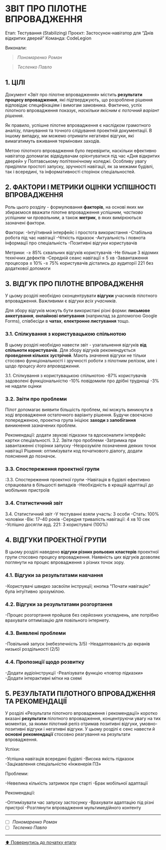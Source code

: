 # ЗВІТ ПРО ПІЛОТНЕ ВПРОВАДЖЕННЯ

Етап: Тестування (Stabilizing)
Проєкт: Застосунок-навігатор для “Днів відкритих дверей”
Команда: CodeLegion

Виконали:
>*Пономаренко Роман*

>*Тесленко Павло*

## **1. ЦІЛІ**

Документ «Звіт про пілотне впровадження» містить **результати процесу впровадження**, які підтверджують, що розроблене рішення відповідає специфікаціям і вимогам замовника. Фактично, успіх пілотного впровадження показує, *наскільки якісним є поточний варіант рішення*. 

Як правило, успішне пілотне впровадження є наслідком грамотного аналізу, планування та точного слідування проектній документації. В іншому випадку, ми можемо отримати негативні відгуки, які вимагатимуть вживання термінових заходів.

Метою пілотного впровадження було перевірити, наскільки ефективно навігатор допомагає відвідувачам орієнтуватися під час «Дня відкритих дверей» у Полтавському політехнічному коледжі. Особливу увагу приділяли простоті запуску, зручності навігації, як за межами будівлі, так і всередині, та інформативності сторінок спеціальностей.

## **2. ФАКТОРИ І МЕТРИКИ ОЦІНКИ УСПІШНОСТІ ВПРОВАДЖЕННЯ**

Роль цього розділу - формулювання **факторів**, на основі яких ми збираємося вважати пілотне впровадження *успішним, частково успішним чи провальним*, а також **метрик**, в яких вимірюються зазначені фактори.

Фактори:
-Інтуїтивний інтерфейс і простота використання
-Стабільна робота під час навігації
-Чіткість підказок
-Актуальність і повнота інформації про спеціальність
-Позитивні відгуки користувачів

Метрики:
-≥ 85% схвальних відгуків користувачів
-Не більше 3 відомих технічних дефектів
-Середній сеанс навігації ≤ 5 хв
-Завантаження процесора ≤ 10%
-≥ 75% користувачів дістались до аудиторії 221 без додаткової допомоги


## **3. ВІДГУК ПРО ПІЛОТНЕ ВПРОВАДЖЕННЯ**

У цьому розділі необхідно сконцентрувати **відгуки** учасників пілотного впровадження. Важливими є відгуки *всіх учасників*. 

Для збору відгуків можуть бути використані різні форми: **письмове анкетування**, **онлайнові опитування** (наприклад за допомогою Google Forms), співбесіди в **чатах**, **електронне листування** тощо. 

### **3.1. Спілкування з користувацькою спільнотою**

В цьому  розділі необхідно навести звіт - узагальнення відгуків **від спільноти користувачів**. 
Для збору відгуків рекомендується **проведення кількох зустрічей**. Мають значення відгуки не тільки стосовно функціональності і зручності роботи з пілотним релізом, але і щодо *процесу його впровадження*.

3.1. Спілкування з користувацькою спільнотою
-87% користувачів задоволені функціональністю
-10% повідомили про дрібні труднощі
-3% не надали оцінки

### **3.2. Звіти про проблеми**

Пілот допомагає виявити більшість проблем, які можуть виникнути в ході впровадження остаточного варіанту рішення. Будучи своєчасно попередженою, проектна група ініціює **заходи з запобігання** виникнення зазначених проблем. 

Рекомендації: додати звукові підказки та вдосконалити інтерфейс картки спеціальності.
3.2. Звіти про проблеми
-Затримка при завантаженні сторінки запуску
-Незрозуміле позначення деяких точок навігації
Рішення: оптимізувати код початкового діалогу, додати пояснення до позначок.

### **3.3. Спостереження проектної групи**

:3.3. Спостереження проектної групи
-Навігація в будівлі ефективно спрацювала в більшості випадків
-Необхідність в кращій адаптації до мобільних пристроїв
### **3.4. Статистичний звіт** 

3.4. Статистичний звіт
-У тестуванні взяли участь: 3 особи
-Стать: 100% чоловіки
-Вік: 17–40 років
-Середня тривалість навігації: 4 хв 10 сек
-Успішно досягли ауд. 221: 3 користувачі (100%)

## **4. ВІДГУКИ ПРОЕКТНОЇ ГРУПИ**
В цьому розділі наведено **відгуки різних рольових кластерів** проектної групи стосовно процесу впровадження. Наявність цих відгуків дозволяє поглянути на процес впровадження з різних точок зору.

### **4.1. Відгуки за результатами навчання**
-Користувачі швидко засвоїли інструкції; кнопка "Почати навігацію" була інтуїтивно зрозумілою.

### **4.2. Відгуки за результатами розгортання**
-Процес розгортання пройшов без серйозних ускладнень, але потрібно врахувати оптимізацію для повільного інтернету.

### **4.3. Виявлені проблеми**
-Повільний запуск (небезпечність 3/5)
-Неадаптованість до екранів низької роздільності (2/5)

### **4.4. Пропозиції щодо розвитку**
-Додати аудіоінструкції
-Реалізувати функцію «повтор підказки»
-Додати інтерактивні мітки на схемі
## **5. РЕЗУЛЬТАТИ ПІЛОТНОГО ВПРОВАДЖЕННЯ ТА РЕКОМЕНДАЦІЇ**

У розділі «Результати пілотного впровадження і рекомендації»  коротко вказані **результати** пілотного впровадження, концентруючи увагу на тих моментах, за якими пілотний реліз отримав позитивні відгуки, умовно-позитивні відгуки і негативні відгуки. У цьому розділі є сенс навести й **основні рекомендації** стосовно реагування на результати впровадження.

Успіхи:

-Успішна навігація всередині будівлі
-Висока якість підказок
-Зацікавлення спеціальністю «Інженерія ПЗ»

Проблеми:

-Невелика кількість затримок при старті
-Брак мобільної адаптації

Рекомендації:

-Оптимізувати час запуску застосунку
-Врахувати адаптацію під різні пристрої
-Розглянути впровадження мультимедійного контенту

---

- [ ] *Пономаренко Роман*
- [ ] *Тесленко Павло*

---
[:arrow_up: Повернутись до початку етапу](/docs/4.Stabilizing/README.md)
